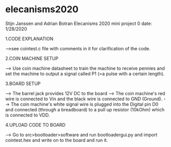 # elecanisms2020
Stijn Janssen and Adrian Botran
Elecanisms 2020 mini project 0
date: 1/28/2020

1.CODE EXPLANATION

-->see cointest.c file with comments in it for clarification of the code.

2.COIN MACHINE SETUP

--> Use coin machine datasheet to train the machine to receive pennies and set the machine to output a signal called P1 (=a pulse with a certain length).

3.BOARD SETUP

--> The barrel jack provides 12V DC to the board
--> The coin machine's red wire is connected to Vin and the black wire is connected to GND (Ground).
--> The coin machine's white signal wire is plugged into the Digital pin D0 and connected (through a breadboard) to a pull up resistor (10kOhm) which is connected to VDD.

4.UPLOAD CODE TO BOARD

--> Go to src>bootloader>software and run bootloadergui.py and import cointest.hex and write on to the board and run it.
